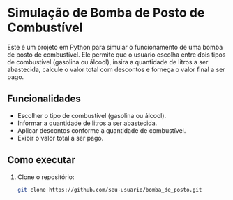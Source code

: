 # Simulação de Bomba de Posto de Combustível

Este é um projeto em Python para simular o funcionamento de uma bomba de posto de combustível. Ele permite que o usuário escolha entre dois tipos de combustível (gasolina ou álcool), insira a quantidade de litros a ser abastecida, calcule o valor total com descontos e forneça o valor final a ser pago.

## Funcionalidades
- Escolher o tipo de combustível (gasolina ou álcool).
- Informar a quantidade de litros a ser abastecida.
- Aplicar descontos conforme a quantidade de combustível.
- Exibir o valor total a ser pago.

## Como executar
1. Clone o repositório:
   ```bash
   git clone https://github.com/seu-usuario/bomba_de_posto.git
